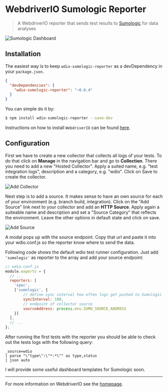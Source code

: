 WebdriverIO Sumologic Reporter
==============================

> A WebdriverIO reporter that sends test results to [Sumologic](https://www.sumologic.com/) for data analyses

![Sumologic Dashboard](http://webdriver.io/images/sumologic.png "Sumologic Dashboard")

## Installation

The easiest way is to keep `wdio-sumologic-reporter` as a devDependency in your `package.json`.

```json
{
  "devDependencies": {
    "wdio-sumologic-reporter": "~0.0.4"
  }
}
```

You can simple do it by:

```sh
$ npm install wdio-sumologic-reporter --save-dev
```

Instructions on how to install `WebdriverIO` can be found [here](http://webdriver.io/guide/getstarted/install.html).

## Configuration

First we have to create a new collector that collects all logs of your tests. To do that click on __Manage__ in the navigation bar and go to __Collection__. There you need to add a new "Hosted Collector". Apply a suited name, e.g. "test integration logs", description and a category, e.g. "wdio". Click on Save to create the collector.

![Add Collector](http://webdriver.io/images/sumo-collector.png "Add Collector")

Next step is to add a source. It makes sense to have an own source for each of your environment (e.g. branch build, integration). Click on the "Add Source" link next to your collector and add an __HTTP Source__. Apply again a suiteable name and description and set a "Source Category" that reflects the environment. Leave the other options in default state and click on save.

![Add Source](http://webdriver.io/images/sumo-source.png "Add Source")

A modal pops up with the source endpoint. Copy that url and paste it into your wdio.conf.js so the reporter know where to send the data.

Following code shows the default wdio test runner configuration. Just add `'sumologic'` as reporter to the array and add your source endpoint:

```js
// wdio.conf.js
module.exports = {
  // ...
  reporters: [
    'spec',
    ['sumologic', {
        // define sync interval how often logs get pushed to Sumologic
        syncInterval: 100,
        // endpoint of collector source
        sourceAddress: process.env.SUMO_SOURCE_ADDRESS
    }]
  ],
  // ...
};
```

After running the first tests with the reporter you should be able to check out the tests logs with the following query:

```
_source=wdio
| parse "\"type\":\"*:*\"" as type,status
| json auto
```

I will provide some useful dashboard templates for Sumologic soon.

----

For more information on WebdriverIO see the [homepage](http://webdriver.io).
